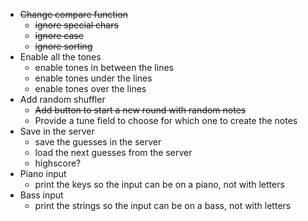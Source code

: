 - ~~Change compare function~~
  - ~~ignore special chars~~
  - ~~ignore case~~
  - ~~ignore sorting~~
- Enable all the tones
  - enable tones in between the lines
  - enable tones under the lines
  - enable tones over the lines
- Add random shuffler
  - ~~Add button to start a new round with random notes~~
  - Provide a tune field to choose for which one to create the notes
- Save in the server
  - save the guesses in the server
  - load the next guesses from the server
  - highscore?
- Piano input
  - print the keys so the input can be on a piano, not with letters
- Bass input
  - print the strings so the input can be on a bass, not with letters